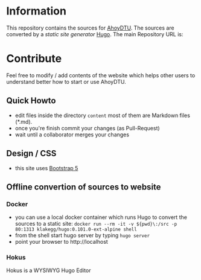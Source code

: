 # Information

This repository contains the sources for [AhoyDTU](http://ahoydtu.de). The sources are converted by a *static site generator* [Hugo](https://gohugo.io/).
The main Repository URL is: [](https://github.com/lumapu/ahoy)


# Contribute

Feel free to modify / add contents of the website which helps other users to understand better how to start or use AhoyDTU.

## Quick Howto

* edit files inside the directory `content` most of them are Markdown files (\*.md).
* once you're finish commit your changes (as Pull-Request)
* wait until a collaborator merges your changes

## Design / CSS

* this site uses [Bootstrap 5](https://getbootstrap.com/docs/5.2/getting-started/introduction/)

## Offline convertion of sources to website

### Docker

* you can use a local docker container which runs Hugo to convert the sources to a static site:
  `docker run --rm -it -v ${pwd}\:/src -p 80:1313 klakegg/hugo:0.101.0-ext-alpine shell`
* from the shell start hugo server by typing `hugo server`
* point your browser to http://localhost

### Hokus

Hokus is a WYSIWYG Hugo Editor [](https://www.hokuscms.com/)
